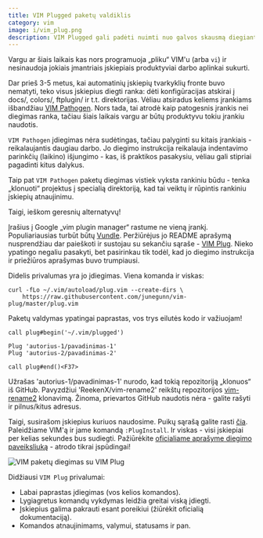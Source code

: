 ```yaml
---
title: VIM Plugged paketų valdiklis
category: vim
image: i/vim_plug.png
description: VIM Plugged gali padėti nuimti nuo galvos skausmą diegiant VIM įskiepius. Straipsnyje apie tai kaip susikonfigūruoti, naudotis ir išgauti geriausius dalykus ką siūlo VIM PLUG. Bei kokie jo privalumai lyginant su kitais paketų valdikliais.
---
```


Vargu ar šiais laikais kas nors programuoja „pliku“ VIM'u (arba `vi`) ir nesinaudoja jokiais įmantriais įskiepiais produktyviai darbo aplinkai sukurti.

Dar prieš 3-5 metus, kai automatinių įskiepių tvarkyklių fronte buvo nematyti, teko visus įskiepius diegti ranka: dėti konfigūracijas atskirai į docs/, colors/, ftplugin/ ir t.t. direktorijas. Vėliau atsiradus keliems įrankiams išbandžiau [VIM Pathogen](https://github.com/tpope/vim-pathogen). Nors tada, tai atrodė kaip patogesnis įrankis nei diegimas ranka, tačiau šiais laikais vargu ar būtų produktyvu tokiu įrankiu naudotis.

`VIM Pathogen` įdiegimas nėra sudėtingas, tačiau palyginti su kitais įrankiais - reikalaujantis daugiau darbo. Jo diegimo instrukcija reikalauja indentavimo parinkčių (laikino) išjungimo - kas, iš praktikos pasakysiu, vėliau gali stipriai pagadinti kitus dalykus.

Taip pat `VIM Pathogen` paketų diegimas vistiek vyksta rankiniu būdu - tenka „klonuoti“ projektus į specialią direktoriją, kad tai veiktų ir rūpintis rankiniu įskiepių atnaujinimu.

Taigi, ieškom geresnių alternatyvų!

Įrašius į Google „vim plugin manager“ rastume ne vieną įrankį. Populiariausias turbūt būtų [Vundle](https://github.com/VundleVim/Vundle.vim). Peržiūrėjus jo README aprašymą nusprendžiau dar paieškoti ir sustojau su sekančiu sąraše - [VIM Plug](https://github.com/junegunn/vim-plug). Nieko ypatingo negaliu pasakyti, bet pasirinkau tik todėl, kad jo diegimo instrukcija ir priežiūros aprašymas buvo trumpiausi.

Didelis privalumas yra jo įdiegimas. Viena komanda ir viskas:

    curl -fLo ~/.vim/autoload/plug.vim --create-dirs \
        https://raw.githubusercontent.com/junegunn/vim-plug/master/plug.vim

Paketų valdymas ypatingai paprastas, vos trys eilutės kodo ir važiuojam!

    call plug#begin('~/.vim/plugged')

    Plug 'autorius-1/pavadinimas-1'
    Plug 'autorius-2/pavadinimas-2'

    call plug#end()<F37>

Užrašas 'autorius-1/pavadinimas-1' nurodo, kad tokią repozitoriją „klonuos“ iš GitHub. Pavyzdžiui 'ReekenX/vim-rename2' reikštų repozitorijos [vim-rename2](https://github.com/ReekenX/vim-rename2) klonavimą. Žinoma, prievartos GitHub naudotis nėra - galite rašyti ir pilnus/kitus adresus.

Taigi, susirašom įskiepius kuriuos naudosime. Puikų sąrašą galite rasti [čia](https://github.com/ReekenX/dotfiles/blob/master/.vimrc). Paleidžiame VIM'ą ir jame komandą `:PlugInstall`. Ir viskas - visi įskiepiai per kelias sekundes bus sudiegti. Pažiūrėkite [oficialiame aprašyme diegimo paveiksliuką](https://github.com/junegunn/vim-plug) - atrodo tikrai įspūdingai!

![VIM paketų diegimas su VIM Plug](/i/vim_plug_diegimas.gif)

Didžiausi `VIM Plug` privalumai:

* Labai paprastas įdiegimas (vos kelios komandos).
* Lygiagretus komandų vykdymas leidžia greitai viską įdiegti.
* Įskiepius galima pakrauti esant poreikiui (žiūrėkit oficialią dokumentaciją).
* Komandos atnaujinimams, valymui, statusams ir pan.
